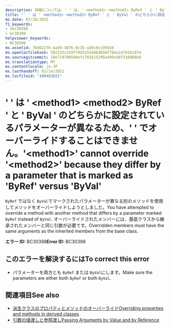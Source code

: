 ```yaml
---
description: 詳細については、' ' は、' <method1> <method2> ByRef ' と ' ByVal ' のどちらかに設定されているパラメーターが異なるため、' ' は ' ' をオーバーライドできません
title: "' ' は ' <method1> <method2> ByRef ' と ' ByVal ' のどちらかに設定されているパラメーターが異なるため、' ' でオーバーライドすることはできません。"
ms.date: 07/20/2015
f1_keywords:
- vbc30398
- bc30398
helpviewer_keywords:
- BC30398
ms.assetid: 78d62276-4ad9-4876-8c35-a30c9c195638
ms.openlocfilehash: 502232c319f79d5255466db56f70ea147616c874
ms.sourcegitcommit: 10e719780594efc781b15295e499c66f316068b8
ms.translationtype: MT
ms.contentlocale: ja-JP
ms.lasthandoff: 02/14/2021
ms.locfileid: "100483821"
---
```

# <a name="method1-cannot-override-method2-because-they-differ-by-a-parameter-that-is-marked-as-byref-versus-byval"></a><span data-ttu-id="b05ba-103">' ' は ' \<method1> \<method2> ByRef ' と ' ByVal ' のどちらかに設定されているパラメーターが異なるため、' ' でオーバーライドすることはできません。</span><span class="sxs-lookup"><span data-stu-id="b05ba-103">'\<method1>' cannot override '\<method2>' because they differ by a parameter that is marked as 'ByRef' versus 'ByVal'</span></span>

<span data-ttu-id="b05ba-104">`ByRef` ではなく `ByVal`でマークされたパラメーターが異なる別のメソッドを使用してメソッドをオーバーライドしようとしました。</span><span class="sxs-lookup"><span data-stu-id="b05ba-104">You have attempted to override a method with another method that differs by a parameter marked `ByRef` instead of `ByVal`.</span></span> <span data-ttu-id="b05ba-105">オーバーライドされたメンバーには、基底クラスから継承されたメンバーと同じ引数が必要です。</span><span class="sxs-lookup"><span data-stu-id="b05ba-105">Overridden members must have the same arguments as the inherited members from the base class.</span></span>  
  
 <span data-ttu-id="b05ba-106">**エラー ID:** BC30398</span><span class="sxs-lookup"><span data-stu-id="b05ba-106">**Error ID:** BC30398</span></span>  
  
## <a name="to-correct-this-error"></a><span data-ttu-id="b05ba-107">このエラーを解決するには</span><span class="sxs-lookup"><span data-stu-id="b05ba-107">To correct this error</span></span>  
  
- <span data-ttu-id="b05ba-108">パラメーターを両方とも `ByRef` または `ByVal`にします。</span><span class="sxs-lookup"><span data-stu-id="b05ba-108">Make sure the parameters are either both `ByRef` or both `ByVal`.</span></span>  
  
## <a name="see-also"></a><span data-ttu-id="b05ba-109">関連項目</span><span class="sxs-lookup"><span data-stu-id="b05ba-109">See also</span></span>

- [<span data-ttu-id="b05ba-110">派生クラスのプロパティとメソッドのオーバーライド</span><span class="sxs-lookup"><span data-stu-id="b05ba-110">Overriding properties and methods in derived classes</span></span>](../programming-guide/language-features/objects-and-classes/inheritance-basics.md#overriding-properties-and-methods-in-derived-classes)
- [<span data-ttu-id="b05ba-111">引数の値渡しと参照渡し</span><span class="sxs-lookup"><span data-stu-id="b05ba-111">Passing Arguments by Value and by Reference</span></span>](../programming-guide/language-features/procedures/passing-arguments-by-value-and-by-reference.md)
